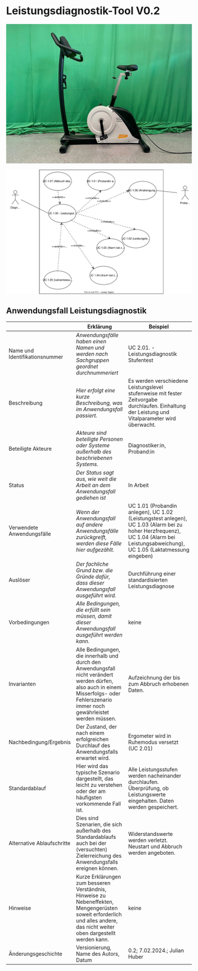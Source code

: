 # Leistungsdiagnostik-Tool V0.2

![](images/Ergometer.bmp)

![](images/uml_usecase_leistungsmessung.svg)

## Anwendungsfall Leistungsdiagnostik

|                                | Erklärung                                                                                                                                                                               | Beispiel                                                                                                                                         |
|--------------------------------|-----------------------------------------------------------------------------------------------------------------------------------------------------------------------------------------|--------------------------------------------------------------------------------------------------------------------------------------------------|
| Name und Identifikationsnummer | *Anwendungsfälle haben einen Namen und werden nach Sachgruppen geordnet durchnummeriert*                                                                                                  | UC 2.01. - Leistungsdiagnostik Stufentest                                                                                                                   |
| Beschreibung                   | *Hier erfolgt eine kurze Beschreibung, was im Anwendungsfall passiert.*                                                                                                                   | Es werden verschiedene Leistungslevel stufenweise mit fester Zeitvorgabe durchlaufen. Einhaltung der Leistung und Vitalparameter wird überwacht. |
| Beteiligte Akteure             | *Akteure sind beteiligte Personen oder Systeme außerhalb des beschriebenen Systems.*                                                                                                      | Diagnostiker:in, Proband:in                                                                                                                      |
| Status                         | *Der Status sagt aus, wie weit die Arbeit an dem Anwendungsfall gediehen ist*                                                                                                             | In Arbeit                                                                                                                                        |
| Verwendete Anwendungsfälle     | *Wenn der Anwendungsfall auf andere Anwendungsfälle zurückgreift, werden diese Fälle hier aufgezählt.*                                                                                    | UC 1.01 (Probandin anlegen), UC 1.02 (Leistungstest anlegen),  UC 1.03 (Alarm bei zu hoher Herzfrequenz),  UC 1.04 (Alarm bei Leistungsabweichung), UC 1.05 (Laktatmessung eingeben)                                                             
| Auslöser                       | *Der fachliche Grund bzw. die Gründe dafür, dass dieser Anwendungsfall ausgeführt wird.*                                                                                                  | Durchführung einer standardisierten Leistungsdiagnose                                                                                           |
| Vorbedingungen                 | *Alle Bedingungen, die erfüllt sein müssen, damit dieser Anwendungsfall ausgeführt werden kann.*                                                                                          | keine                                                                                                                                            |
| Invarianten                    | Alle Bedingungen, die innerhalb und durch den Anwendungsfall nicht verändert werden dürfen, also auch in einem Misserfolgs- oder Fehlerszenario immer noch gewährleistet werden müssen. | Aufzeichnung der bis zum Abbruch erhobenen Daten.                                                                                                |
| Nachbedingung/Ergebnis         | Der Zustand, der nach einem erfolgreichen Durchlauf des Anwendungsfalls erwartet wird.                                                                                                  | Ergometer wird in Ruhemodus versetzt (UC 2.01)                                                                                                   |
| Standardablauf                 | Hier wird das typische Szenario dargestellt, das leicht zu verstehen oder der am häufigsten vorkommende Fall ist.                                                                       | Alle Leistungsstufen werden nacheinander durchlaufen. Überprüfung, ob Leistungswerte eingehalten. Daten werden gespeichert.                     |
| Alternative Ablaufschritte     | Dies sind Szenarien, die sich außerhalb des Standardablaufs auch bei der (versuchten) Zielerreichung des Anwendungsfalls ereignen können.                                               | Widerstandswerte werden verletzt. Neustart und Abbruch werden angeboten.                                                                         |
| Hinweise                       | Kurze Erklärungen zum besseren Verständnis, Hinweise zu Nebeneffekten, Mengengerüsten soweit erforderlich und alles andere, das nicht weiter oben dargestellt werden kann.              | keine                                                                                                                                            |
| Änderungsgeschichte            | Versionierung, Name des Autors, Datum                                                                                                                                                   | 0.2; 7.02.2024.; Julian Huber                                                                                                                  |

